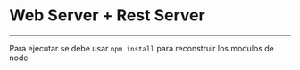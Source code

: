 # Web Server + Rest Server
***

Para ejecutar se debe usar  ```npm install```  para reconstruir los modulos de node
